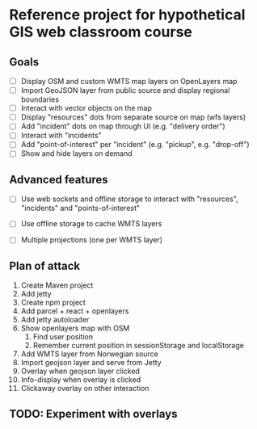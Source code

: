 # Reference project for hypothetical GIS web classroom course

## Goals

* [ ] Display OSM and custom WMTS map layers on OpenLayers map
* [ ] Import GeoJSON layer from public source and display regional boundaries
* [ ] Interact with vector objects on the map
* [ ] Display "resources" dots from separate source on map (wfs layers)
* [ ] Add "incident" dots on map through UI (e.g. "delivery order")
* [ ] Interact with "incidents"
* [ ] Add "point-of-interest" per "incident" (e.g. "pickup", e.g. "drop-off")
* [ ] Show and hide layers on demand

## Advanced features

* [ ] Use web sockets and offline storage to interact with "resources", "incidents" and "points-of-interest"
* [ ] Use offline storage to cache WMTS layers
* [ ] Multiple projections (one per WMTS layer)


## Plan of attack

1. Create Maven project
2. Add jetty
3. Create npm project
4. Add parcel + react + openlayers
5. Add jetty autoloader
6. Show openlayers map with OSM
   1. Find user position
   2. Remember current position in sessionStorage and localStorage
7. Add WMTS layer from Norwegian source
8. Import geojson layer and serve from Jetty
9. Overlay when geojson layer clicked
10. Info-display when overlay is clicked
11. Clickaway overlay on other interaction

## TODO: Experiment with overlays
